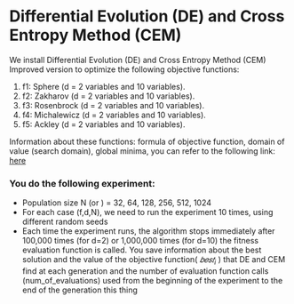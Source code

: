 # Differential Evolution (DE) and Cross Entropy Method (CEM)
We install Differential Evolution (DE) and Cross Entropy Method (CEM)
Improved version to optimize the following objective functions:
1. f1: Sphere (d = 2 variables and 10 variables).
2. f2: Zakharov (d = 2 variables and 10 variables).
3. f3: Rosenbrock (d = 2 variables and 10 variables).
4. f4: Michalewicz (d = 2 variables and 10 variables).
5. f5: Ackley (d = 2 variables and 10 variables).

Information about these functions: formula of objective function, domain of value (search domain), global minima, you can refer to the following link:
[here](https://www.sfu.ca/~ssurjano/optimization.html)

### You do the following experiment:
- Population size N (or ) = 32, 64, 128, 256, 512, 1024
- For each case (f,d,N), we need to run the experiment 10 times, using different random seeds
- Each time the experiment runs, the algorithm stops immediately after 100,000 times (for d=2)
or 1,000,000 times (for d=10) the fitness evaluation function is called.
You save information about the best solution and the value of the objective function( $𝑏𝑒𝑠𝑡_{i}$ )
that DE and CEM find at each generation and the number of evaluation function calls
(num_of_evaluations) used from the beginning of the experiment to the end of the generation this thing


